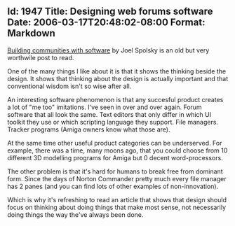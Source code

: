 Id: 1947
Title: Designing web forums software
Date: 2006-03-17T20:48:02-08:00
Format: Markdown
--------------
[Building communities with
software](http://www.joelonsoftware.com/articles/BuildingCommunitieswithSo.html)
by Joel Spolsky is an old but very worthwile post to read.

One of the many things I like about it is that it shows the thinking
beside the design. It shows that thinking about the design is actually
important and that conventional wisdom isn't so wise after all.

An interesting software phenomenon is that any succesful product creates
a lot of "me too" imitations. I've seen in over and over again. Forum
software that all look the same. Text editors that only differ in which
UI toolkit they use or which scripting language they support. File
managers. Tracker programs (Amiga owners know what those are).

At the same time other useful product categories can be underserved. For
example, there was a time, many moons ago, that you could choose from 10
different 3D modelling programs for Amiga but 0 decent word-processors.

The other problem is that it's hard for humans to break free from
dominant form. Since the days of Norton Commander pretty much every file
manager has 2 panes (and you can find lots of other examples of
non-innovation).

Which is why it's refreshing to read an article that shows that design
should focus on thinking about doing things that make most sense, not
necessarily doing things the way the've always been done.

